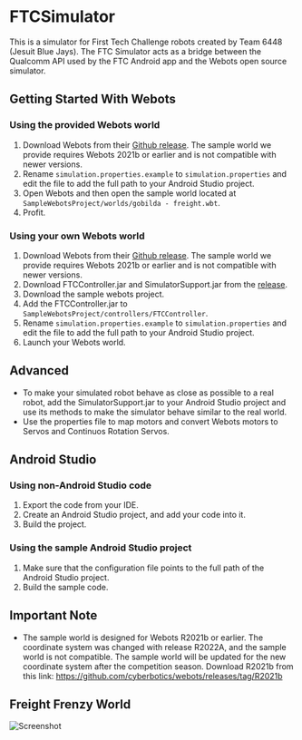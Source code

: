 # FTCSimulator

This is a simulator for First Tech Challenge robots created by Team 6448 (Jesuit Blue Jays).  The FTC Simulator acts as a bridge between the Qualcomm API used by the FTC Android app and the Webots open source simulator.

## Getting Started With Webots

### Using the provided Webots world

1. Download Webots from their [Github release](https://github.com/cyberbotics/webots/releases/tag/R2021b). The sample world we provide requires Webots 2021b or earlier and is not compatible with newer versions.
2. Rename `simulation.properties.example` to `simulation.properties` and edit the file to add the full path to your Android Studio project.
3. Open Webots and then open the sample world located at `SampleWebotsProject/worlds/gobilda - freight.wbt`.
4. Profit.

### Using your own Webots world

1. Download Webots from their [Github release](https://github.com/cyberbotics/webots/releases/tag/R2021b). The sample world we provide requires Webots 2021b or earlier and is not compatible with newer versions.
2. Download FTCController.jar and SimulatorSupport.jar from the [release](https://github.com/BlueJays6448/FTCSimulator/releases/tag/0.1).
3. Download the sample webots project.
4. Add the FTCController.jar to `SampleWebotsProject/controllers/FTCController`.
5. Rename `simulation.properties.example` to `simulation.properties` and edit the file to add the full path to your Android Studio project.
6. Launch your Webots world.

## Advanced

- To make your simulated robot behave as close as possible to a real robot, add the SimulatorSupport.jar to your Android Studio project and use its methods to make the simulator behave similar to the real world.  
- Use the properties file to map motors and convert Webots motors to Servos and Continuos Rotation Servos.

## Android Studio

### Using non-Android Studio code

1. Export the code from your IDE.
2. Create an Android Studio project, and add your code into it.
3. Build the project.

### Using the sample Android Studio project

1. Make sure that the configuration file points to the full path of the Android Studio project.
2. Build the sample code.

## Important Note

- The sample world is designed for Webots R2021b or earlier.  The coordinate system was changed with release R2022A, and the sample world is not compatible.  The sample world will be updated for the new coordinate system after the competition season.  Download R2021b from this link: <https://github.com/cyberbotics/webots/releases/tag/R2021b>

## Freight Frenzy World

![Screenshot](https://user-images.githubusercontent.com/55167736/153104696-272da409-3e2f-4e09-9f2d-b9f2734805db.png)
